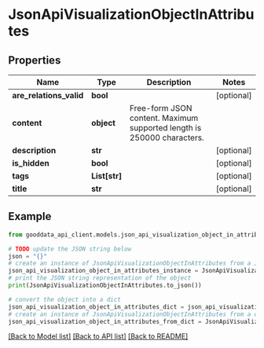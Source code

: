 # JsonApiVisualizationObjectInAttributes


## Properties

Name | Type | Description | Notes
------------ | ------------- | ------------- | -------------
**are_relations_valid** | **bool** |  | [optional] 
**content** | **object** | Free-form JSON content. Maximum supported length is 250000 characters. | 
**description** | **str** |  | [optional] 
**is_hidden** | **bool** |  | [optional] 
**tags** | **List[str]** |  | [optional] 
**title** | **str** |  | [optional] 

## Example

```python
from gooddata_api_client.models.json_api_visualization_object_in_attributes import JsonApiVisualizationObjectInAttributes

# TODO update the JSON string below
json = "{}"
# create an instance of JsonApiVisualizationObjectInAttributes from a JSON string
json_api_visualization_object_in_attributes_instance = JsonApiVisualizationObjectInAttributes.from_json(json)
# print the JSON string representation of the object
print(JsonApiVisualizationObjectInAttributes.to_json())

# convert the object into a dict
json_api_visualization_object_in_attributes_dict = json_api_visualization_object_in_attributes_instance.to_dict()
# create an instance of JsonApiVisualizationObjectInAttributes from a dict
json_api_visualization_object_in_attributes_from_dict = JsonApiVisualizationObjectInAttributes.from_dict(json_api_visualization_object_in_attributes_dict)
```
[[Back to Model list]](../README.md#documentation-for-models) [[Back to API list]](../README.md#documentation-for-api-endpoints) [[Back to README]](../README.md)


